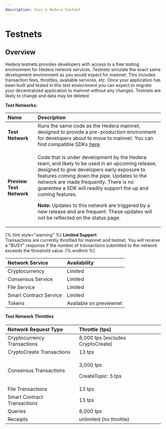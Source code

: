 ```yaml
---
description: Join a Hedera Testnet
---
```


# Testnets

## Overview

Hedera testnets provides developers with access to a free testing environment for Hedera network services. Testnets simulate the exact same development environment as you would expect for mainnet. This includes transaction fees, throttles, available services, etc. Once your application has been built and tested in this test enviornment you can expect to migrate your decentralized application to mainnet without any changes. Testnets are likely to change and data may be deleted

**Test Networks:**

<table>
  <thead>
    <tr>
      <th style="text-align:left"><b>Name</b>
      </th>
      <th style="text-align:left">Description</th>
    </tr>
  </thead>
  <tbody>
    <tr>
      <td style="text-align:left"><b>Test Network</b>
      </td>
      <td style="text-align:left">Runs the same code as the Hedera mainnet, designed to provide a pre-production
        environment for developers about to move to mainnet. You can find compatible
        SDKs <a href="../docs/sdks/#hedera-supported-sdks">here</a>.</td>
    </tr>
    <tr>
      <td style="text-align:left"><b>Preview Test Network</b>
      </td>
      <td style="text-align:left">
        <p>Code that is under development by the Hedera team, and likely to be used
          in an upcoming release, designed to give developers early exposure to features
          coming down the pipe. Updates to the network are made frequently. There
          is no guarentee a SDK will readily support the up and coming features.</p>
        <p></p>
        <p><b>Note: </b>Updates to this network are triggered by a new release and
          are frequent. These updates will not be reflected on the status page.</p>
      </td>
    </tr>
  </tbody>
</table>

{% hint style="warning" %}
**Limited Support**  
Transactions are currently throttled for mainnet and testnet. You will receive a "BUSY" response if the number of transactions submitted to the network exceeds the threshold value.
{% endhint %}

| Network Service | Availability  |
| :--- | :--- |
| Cryptocurrency | Limited |
| Consensus Service | Limited |
| File Service | Limited |
| Smart Contract Service | Limited  |
| Tokens | Available on previewnet |

#### Test Network Throttles

<table>
  <thead>
    <tr>
      <th style="text-align:left">Network Request Type</th>
      <th style="text-align:left">Throttle (tps)</th>
    </tr>
  </thead>
  <tbody>
    <tr>
      <td style="text-align:left">Cryptocurrency Transactions</td>
      <td style="text-align:left">8,000 tps (excludes CryptoCreate)</td>
    </tr>
    <tr>
      <td style="text-align:left">CryptoCreate Transactions</td>
      <td style="text-align:left">13 tps</td>
    </tr>
    <tr>
      <td style="text-align:left">Consensus Transactions</td>
      <td style="text-align:left">
        <p>3,000 tps</p>
        <p>CreateTopic: 5 tps</p>
      </td>
    </tr>
    <tr>
      <td style="text-align:left">File Transactions</td>
      <td style="text-align:left">13 tps</td>
    </tr>
    <tr>
      <td style="text-align:left">Smart Contract Transactions</td>
      <td style="text-align:left">13 tps</td>
    </tr>
    <tr>
      <td style="text-align:left">Queries</td>
      <td style="text-align:left">8,000 tps</td>
    </tr>
    <tr>
      <td style="text-align:left">Receipts</td>
      <td style="text-align:left">unlimited (no throttle)</td>
    </tr>
  </tbody>
</table>

